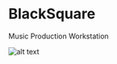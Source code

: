 # BlackSquare
Music Production Workstation


![alt text](https://cdn.crevado.com/artists/795610/artwork/11015594_enlarged-1.png)
